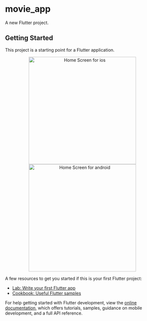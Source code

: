 # movie_app

A new Flutter project.

## Getting Started

This project is a starting point for a Flutter application.

<p align="center">
  <img src="screenshots\Simulator Screen Shot - iPhone 13 Pro Max - 2022-08-10 at 22.56.16.png" width="350" title="Home Screen for ios">
  <img src="asset\screenshots\Screenshot 2022-08-10 at 11.10.15 PM.png" width="350" alt="Home Screen for android">
</p>

A few resources to get you started if this is your first Flutter project:

- [Lab: Write your first Flutter app](https://docs.flutter.dev/get-started/codelab)
- [Cookbook: Useful Flutter samples](https://docs.flutter.dev/cookbook)

For help getting started with Flutter development, view the
[online documentation](https://docs.flutter.dev/), which offers tutorials,
samples, guidance on mobile development, and a full API reference.
